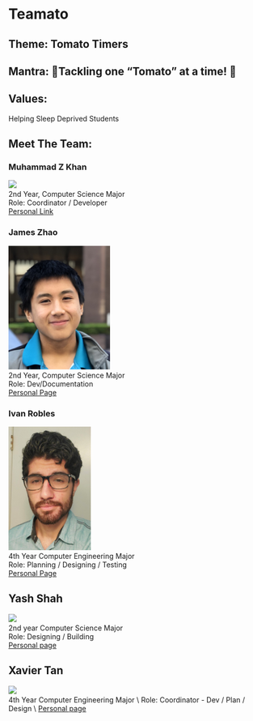 # Teamato

## Theme: Tomato Timers

## Mantra: :tomato:Tackling one “Tomato” at a time! :tomato:

## Values:
Helping Sleep Deprived Students 

## Meet The Team:

### Muhammad Z Khan
<img src=”admin/misc/IMG_9509.jpg” width=”201” height=”244” /> \
2nd Year, Computer Science Major \
Role: Coordinator / Developer \
[Personal Link](https://mz-k.github.io/)<br>

### James Zhao
<img src="admin/misc/James.JPG" width="201" height="244" /> \
2nd Year, Computer Science Major \
Role: Dev/Documentation \
[Personal Page](https://jameszhao01.github.io/CSE110_Lab2/)<br>

### Ivan Robles
<img src="admin/misc/IvanRobles.jpg" height="244" /> \
4th Year Computer Engineering Major \
Role: Planning / Designing / Testing \
[Personal Page](https://i1robles.github.io/index.html/)<br>

## Yash Shah
<img src=”admin/misc/Yash_Shah.jpg” width=”250” height=”250” /> \
2nd year Computer Science Major \
Role: Designing / Building \
[Personal page](https://ynshah3.github.io)

## Xavier Tan 
<img src=”admin/misc/xavier-img.png” width=”250” height=”250” /> \
4th Year Computer Engineering Major \ 
Role: Coordinator - Dev / Plan / Design \ 
[Personal page](https://xavierkst.github.io/CSE_110_Lab_2/)<br> 
